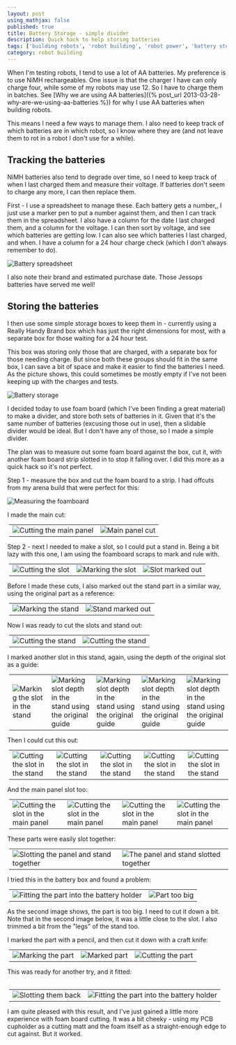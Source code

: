 ```yaml
---
layout: post
using_mathjax: false
published: true
title: Battery Storage - simple divider
description: Quick hack to help storing batteries
tags: ['building robots', 'robot building', 'robot power', 'battery storage', 'learn robotics at home']
category: robot building
---
```

When I'm testing robots, I tend to use a lot of AA batteries. My preference is to use NiMH rechargeables. One issue is that the charger I have can only charge four, while some of my robots may use 12. So I have to charge them in batches. See [Why we are using AA batteries]({% post_url 2013-03-28-why-are-we-using-aa-batteries %}) for why I use AA batteries when building robots.

This means I need a few ways to manage them. I also need to keep track of which batteries are in which robot, so I know where they are (and not leave them to rot in a robot I don't use for a while).

## Tracking the batteries

NiMH batteries also tend to degrade over time, so I need to keep track of when I last charged them and measure their voltage. If batteries don't seem to charge any more, I can then replace them.

First - I use a spreadsheet to manage these. Each battery gets a number,, I just use a marker pen to put a number against them, and then I can track them in the spreadsheet. I also have a column for the date I last charged them, and a column for the voltage. I can then sort by voltage, and see which batteries are getting low. I can also see which batteries I last charged, and when. I have a column for a 24 hour charge check (which I don't always remember to do).

![Battery spreadsheet](/galleries/2022/11-19-batteries/batteries-sheet-columns.png)

I also note their brand and estimated purchase date. Those Jessops batteries have served me well!

## Storing the batteries

I then use some simple storage boxes to keep them in - currently using a Really Handy Brand box which has just the right dimensions for most, with a separate box for those waiting for a 24 hour test.

This box was storing only those that are charged, with a separate box for those needing charge. But since both these groups should fit in the same box, I can save a bit of space and make it easier to find the batteries I need. As the picture shows, this could sometimes be mostly empty if I've not been keeping up with the charges and tests.

![Battery storage](/galleries/2022/11-19-batteries/batteries-storage-1.jpeg)

I decided today to use foam board (which I've been finding a great material) to make a divider, and store both sets of batteries in it. Given that it's the same number of batteries (excusing those out in use), then a slidable divider would be ideal. But I don't have any of those, so I made a simple divider.

The plan was to measure out some foam board against the box, cut it, with another foam board strip slotted in to stop it falling over. I did this more as a quick hack so it's not perfect.

Step 1 - measure the box and cut the foam board to a strip. I had offcuts from my arena build that were perfect for this:

![Measuring the foamboard](/galleries/2022/11-19-batteries/step-1-1-measure-the-box.jpeg)

I made the main cut:

<style>
  table.panel_images {
    width: 100%;
    margin: 4px;
    cell-spacing: 4px;
    border: 0;
  }
  .panel_images img {
    max-height: 300px;
    width: auto;
    height: auto;
  }

</style>
<table class="panel_images">
<tr>
<td><img alt="Cutting the main panel" src="../galleries/2022/11-19-batteries/IMG_6803.jpeg"></td>
<td><img alt="Main panel cut" src="../galleries/2022/11-19-batteries/IMG_6805.jpeg"></td>
</tr>
</table>

Step 2 - next I needed to make a slot, so I could put a stand in. Being a bit lazy with this one, I am using the foamboard scraps to mark and rule with.

<table class="panel_images">
<tr>
<td><img alt="Cutting the slot" src="../galleries/2022/11-19-batteries/IMG_6807.jpeg"></td>
<td><img alt="Marking the slot" src="../galleries/2022/11-19-batteries/IMG_6806.jpeg"></td>
<td><img alt="Slot marked out" src="../galleries/2022/11-19-batteries/IMG_6811.jpeg"></td>
</tr>
</table>

Before I made these cuts, I also marked out the stand part in a similar way, using the original part as a reference:

<table class="panel_images">
<tr>
<td><img alt="Marking the stand" src="../galleries/2022/11-19-batteries/IMG_6809.jpeg"></td>
<td><img alt="Stand marked out" src="../galleries/2022/11-19-batteries/IMG_6810.jpeg"></td>
</tr>
</table>

Now I was ready to cut the slots and stand out:

<table class="panel_images">
<tr>
<td><img alt="Cutting the stand" src="../galleries/2022/11-19-batteries/IMG_6811 2.jpeg"></td>
<td><img alt="Cutting the stand" src="../galleries/2022/11-19-batteries/IMG_6811 3.jpeg"></td>
</tr>
</table>

I marked another slot in this stand, again, using the depth of the original slot as a guide:

<table class="panel_images">
<tr>
<td><img alt="Marking the slot in the stand" src="../galleries/2022/11-19-batteries/IMG_6813.jpeg"></td>
<td><img alt="Marking slot depth in the stand using the original guide" src="../galleries/2022/11-19-batteries/IMG_6814.jpeg"></td>
<td><img alt="Marking slot depth in the stand using the original guide" src="../galleries/2022/11-19-batteries/IMG_6815.jpeg"></td>
<td><img alt="Marking slot depth in the stand using the original guide" src="../galleries/2022/11-19-batteries/IMG_6816.jpeg"></td>
<td><img alt="Marking slot depth in the stand using the original guide" src="../galleries/2022/11-19-batteries/IMG_6817.jpeg"></td>
</tr>
</table>

Then I could cut this out:

<table class="panel_images">
<tr>
<td><img alt="Cutting the slot in the stand" src="../galleries/2022/11-19-batteries/IMG_6819.jpeg"></td>
<td><img alt="Cutting the slot in the stand" src="../galleries/2022/11-19-batteries/IMG_6820.jpeg"></td>
<td><img alt="Cutting the slot in the stand" src="../galleries/2022/11-19-batteries/IMG_6821.jpeg"></td>
<td><img alt="Cutting the slot in the stand" src="../galleries/2022/11-19-batteries/IMG_6824.jpeg"></td>
<td><img alt="Cutting the slot in the stand" src="../galleries/2022/11-19-batteries/IMG_6826.jpeg"></td>
</tr>
</table>

And the main panel slot too:

<table class="panel_images">
<tr>
<td><img alt="Cutting the slot in the main panel" src="../galleries/2022/11-19-batteries/IMG_6825.jpeg"></td>
<td><img alt="Cutting the slot in the main panel" src="../galleries/2022/11-19-batteries/IMG_6827.jpeg"></td>
<td><img alt="Cutting the slot in the main panel" src="../galleries/2022/11-19-batteries/IMG_6828.jpeg"></td>
<td><img alt="Cutting the slot in the main panel" src="../galleries/2022/11-19-batteries/IMG_6829.jpeg"></td>
</tr>
</table>

These parts were easily slot together:

<table class="panel_images">
<tr>
<td><img alt="Slotting the panel and stand together" src="../galleries/2022/11-19-batteries/IMG_6830.jpeg"></td>
<td><img alt="The panel and stand slotted together" src="../galleries/2022/11-19-batteries/IMG_6831.jpeg"></td>
</tr>
</table>

I tried this in the battery box and found a problem:

<table class="panel_images">
<tr>
<td><img alt="Fitting the part into the battery holder" src="../galleries/2022/11-19-batteries/IMG_6832.jpeg"></td>
<td><img alt="Part too big" src="../galleries/2022/11-19-batteries/IMG_6833.jpeg"></td>
</td>
</table>

As the second image shows, the part is too big. I need to cut it down a bit. Note that in the second image below, it was a little close to the slot. I also trimmed a bit from the "legs" of the stand too.

I marked the part with a pencil, and then cut it down with a craft knife:

<table class="panel_images">
<tr>
<td><img alt="Marking the part" src="../galleries/2022/11-19-batteries/IMG_6835.jpeg"></td>
<td><img alt="Marked part" src="../galleries/2022/11-19-batteries/IMG_6836.jpeg"></td>
<td><img alt="Cutting the part" src="../galleries/2022/11-19-batteries/IMG_6837.jpeg"></td>
</tr>
<table>

This was ready for another try, and it fitted:

<table class="panel_images">
<tr>
<td><img alt="Slotting them back" src="../galleries/2022/11-19-batteries/IMG_6838.jpeg"></td>
<td><img alt="Fitting the part into the battery holder" src="../galleries/2022/11-19-batteries/IMG_6840.jpeg"></td>
</tr>
</table>

I am quite pleased with this result, and I've just gained a little more experience with foam board cutting. It was a bit cheeky - using my PCB cupholder as a cutting matt and the foam itself as a straight-enough edge to cut against. But it worked.
